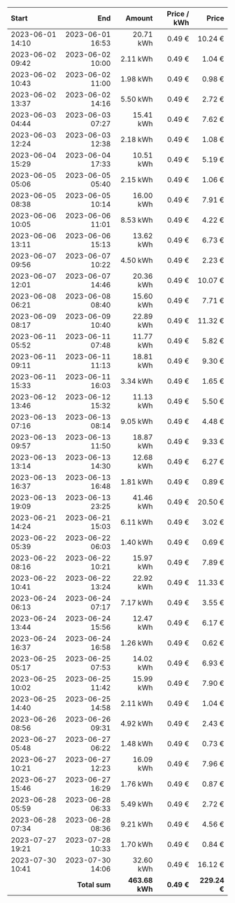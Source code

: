 | Start            |              End |         Amount | Price / kWh |        Price |
| :--------------- | ---------------: | -------------: | ----------: | -----------: |
| 2023-06-01 14:10 | 2023-06-01 16:53 |      20.71 kWh |      0.49 € |      10.24 € |
| 2023-06-02 09:42 | 2023-06-02 10:00 |       2.11 kWh |      0.49 € |       1.04 € |
| 2023-06-02 10:43 | 2023-06-02 11:00 |       1.98 kWh |      0.49 € |       0.98 € |
| 2023-06-02 13:37 | 2023-06-02 14:16 |       5.50 kWh |      0.49 € |       2.72 € |
| 2023-06-03 04:44 | 2023-06-03 07:27 |      15.41 kWh |      0.49 € |       7.62 € |
| 2023-06-03 12:24 | 2023-06-03 12:38 |       2.18 kWh |      0.49 € |       1.08 € |
| 2023-06-04 15:29 | 2023-06-04 17:33 |      10.51 kWh |      0.49 € |       5.19 € |
| 2023-06-05 05:06 | 2023-06-05 05:40 |       2.15 kWh |      0.49 € |       1.06 € |
| 2023-06-05 08:38 | 2023-06-05 10:14 |      16.00 kWh |      0.49 € |       7.91 € |
| 2023-06-06 10:05 | 2023-06-06 11:01 |       8.53 kWh |      0.49 € |       4.22 € |
| 2023-06-06 13:11 | 2023-06-06 15:13 |      13.62 kWh |      0.49 € |       6.73 € |
| 2023-06-07 09:56 | 2023-06-07 10:22 |       4.50 kWh |      0.49 € |       2.23 € |
| 2023-06-07 12:01 | 2023-06-07 14:46 |      20.36 kWh |      0.49 € |      10.07 € |
| 2023-06-08 06:21 | 2023-06-08 08:40 |      15.60 kWh |      0.49 € |       7.71 € |
| 2023-06-09 08:17 | 2023-06-09 10:40 |      22.89 kWh |      0.49 € |      11.32 € |
| 2023-06-11 05:52 | 2023-06-11 07:48 |      11.77 kWh |      0.49 € |       5.82 € |
| 2023-06-11 09:11 | 2023-06-11 11:13 |      18.81 kWh |      0.49 € |       9.30 € |
| 2023-06-11 15:33 | 2023-06-11 16:03 |       3.34 kWh |      0.49 € |       1.65 € |
| 2023-06-12 13:46 | 2023-06-12 15:32 |      11.13 kWh |      0.49 € |       5.50 € |
| 2023-06-13 07:16 | 2023-06-13 08:14 |       9.05 kWh |      0.49 € |       4.48 € |
| 2023-06-13 09:57 | 2023-06-13 11:50 |      18.87 kWh |      0.49 € |       9.33 € |
| 2023-06-13 13:14 | 2023-06-13 14:30 |      12.68 kWh |      0.49 € |       6.27 € |
| 2023-06-13 16:37 | 2023-06-13 16:48 |       1.81 kWh |      0.49 € |       0.89 € |
| 2023-06-13 19:09 | 2023-06-13 23:25 |      41.46 kWh |      0.49 € |      20.50 € |
| 2023-06-21 14:24 | 2023-06-21 15:03 |       6.11 kWh |      0.49 € |       3.02 € |
| 2023-06-22 05:39 | 2023-06-22 06:03 |       1.40 kWh |      0.49 € |       0.69 € |
| 2023-06-22 08:16 | 2023-06-22 10:21 |      15.97 kWh |      0.49 € |       7.89 € |
| 2023-06-22 10:41 | 2023-06-22 13:24 |      22.92 kWh |      0.49 € |      11.33 € |
| 2023-06-24 06:13 | 2023-06-24 07:17 |       7.17 kWh |      0.49 € |       3.55 € |
| 2023-06-24 13:44 | 2023-06-24 15:56 |      12.47 kWh |      0.49 € |       6.17 € |
| 2023-06-24 16:37 | 2023-06-24 16:58 |       1.26 kWh |      0.49 € |       0.62 € |
| 2023-06-25 05:17 | 2023-06-25 07:53 |      14.02 kWh |      0.49 € |       6.93 € |
| 2023-06-25 10:02 | 2023-06-25 11:42 |      15.99 kWh |      0.49 € |       7.90 € |
| 2023-06-25 14:40 | 2023-06-25 14:58 |       2.11 kWh |      0.49 € |       1.04 € |
| 2023-06-26 08:56 | 2023-06-26 09:31 |       4.92 kWh |      0.49 € |       2.43 € |
| 2023-06-27 05:48 | 2023-06-27 06:22 |       1.48 kWh |      0.49 € |       0.73 € |
| 2023-06-27 10:21 | 2023-06-27 12:23 |      16.09 kWh |      0.49 € |       7.96 € |
| 2023-06-27 15:46 | 2023-06-27 16:29 |       1.76 kWh |      0.49 € |       0.87 € |
| 2023-06-28 05:59 | 2023-06-28 06:33 |       5.49 kWh |      0.49 € |       2.72 € |
| 2023-06-28 07:34 | 2023-06-28 08:36 |       9.21 kWh |      0.49 € |       4.56 € |
| 2023-07-27 19:21 | 2023-07-28 10:33 |       1.70 kWh |      0.49 € |       0.84 € |
| 2023-07-30 10:41 | 2023-07-30 14:06 |      32.60 kWh |      0.49 € |      16.12 € |
|                  |    **Total sum** | **463.68 kWh** |  **0.49 €** | **229.24 €** |